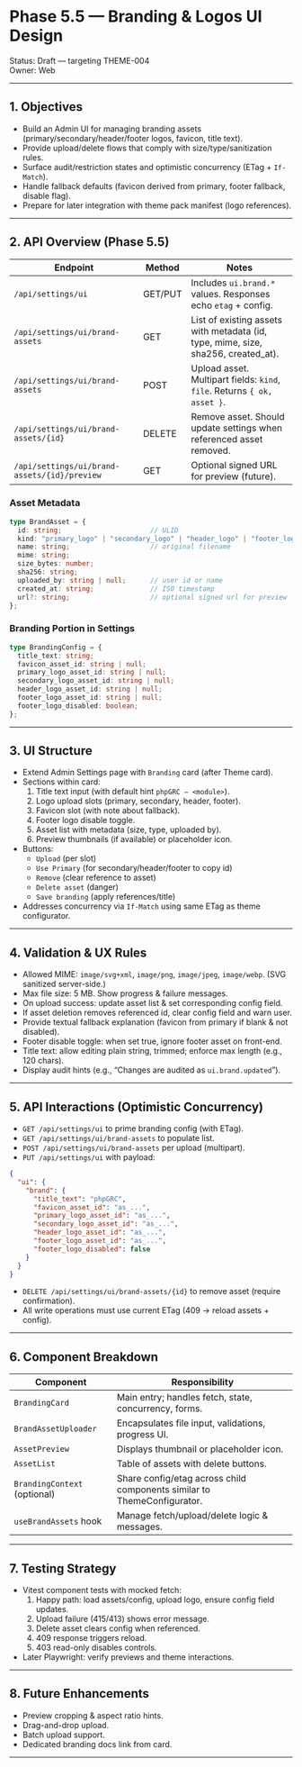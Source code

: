 # Phase 5.5 — Branding & Logos UI Design

Status: Draft — targeting THEME-004  
Owner: Web

---

## 1. Objectives
- Build an Admin UI for managing branding assets (primary/secondary/header/footer logos, favicon, title text).
- Provide upload/delete flows that comply with size/type/sanitization rules.
- Surface audit/restriction states and optimistic concurrency (ETag + `If-Match`).
- Handle fallback defaults (favicon derived from primary, footer fallback, disable flag).
- Prepare for later integration with theme pack manifest (logo references).

---

## 2. API Overview (Phase 5.5)
| Endpoint | Method | Notes |
|----------|--------|-------|
| `/api/settings/ui` | GET/PUT | Includes `ui.brand.*` values. Responses echo `etag` + config. |
| `/api/settings/ui/brand-assets` | GET | List of existing assets with metadata (id, type, mime, size, sha256, created_at). |
| `/api/settings/ui/brand-assets` | POST | Upload asset. Multipart fields: `kind`, `file`. Returns `{ ok, asset }`. |
| `/api/settings/ui/brand-assets/{id}` | DELETE | Remove asset. Should update settings when referenced asset removed. |
| `/api/settings/ui/brand-assets/{id}/preview` | GET | Optional signed URL for preview (future). |

### Asset Metadata
```ts
type BrandAsset = {
  id: string;                      // ULID
  kind: "primary_logo" | "secondary_logo" | "header_logo" | "footer_logo" | "favicon";
  name: string;                    // original filename
  mime: string;
  size_bytes: number;
  sha256: string;
  uploaded_by: string | null;      // user id or name
  created_at: string;              // ISO timestamp
  url?: string;                    // optional signed url for preview
};
```

### Branding Portion in Settings
```ts
type BrandingConfig = {
  title_text: string;
  favicon_asset_id: string | null;
  primary_logo_asset_id: string | null;
  secondary_logo_asset_id: string | null;
  header_logo_asset_id: string | null;
  footer_logo_asset_id: string | null;
  footer_logo_disabled: boolean;
};
```

---

## 3. UI Structure
- Extend Admin Settings page with `Branding` card (after Theme card).
- Sections within card:
  1. Title text input (with default hint `phpGRC — <module>`).
  2. Logo upload slots (primary, secondary, header, footer).
  3. Favicon slot (with note about fallback).
  4. Footer logo disable toggle.
  5. Asset list with metadata (size, type, uploaded by).
  6. Preview thumbnails (if available) or placeholder icon.
- Buttons:
  - `Upload` (per slot)
  - `Use Primary` (for secondary/header/footer to copy id)
  - `Remove` (clear reference to asset)
  - `Delete asset` (danger)
  - `Save branding` (apply references/title)
- Addresses concurrency via `If-Match` using same ETag as theme configurator.

---

## 4. Validation & UX Rules
- Allowed MIME: `image/svg+xml`, `image/png`, `image/jpeg`, `image/webp`. (SVG sanitized server-side.)
- Max file size: 5 MB. Show progress & failure messages.
- On upload success: update asset list & set corresponding config field.
- If asset deletion removes referenced id, clear config field and warn user.
- Provide textual fallback explanation (favicon from primary if blank & not disabled).
- Footer disable toggle: when set true, ignore footer asset on front-end.
- Title text: allow editing plain string, trimmed; enforce max length (e.g., 120 chars).
- Display audit hints (e.g., “Changes are audited as `ui.brand.updated`”).

---

## 5. API Interactions (Optimistic Concurrency)
- `GET /api/settings/ui` to prime branding config (with ETag).
- `GET /api/settings/ui/brand-assets` to populate list.
- `POST /api/settings/ui/brand-assets` per upload (multipart).
- `PUT /api/settings/ui` with payload:
```json
{
  "ui": {
    "brand": {
      "title_text": "phpGRC",
      "favicon_asset_id": "as_...",
      "primary_logo_asset_id": "as_...",
      "secondary_logo_asset_id": "as_...",
      "header_logo_asset_id": "as_...",
      "footer_logo_asset_id": "as_...",
      "footer_logo_disabled": false
    }
  }
}
```
- `DELETE /api/settings/ui/brand-assets/{id}` to remove asset (require confirmation).
- All write operations must use current ETag (409 -> reload assets + config).

---

## 6. Component Breakdown
| Component | Responsibility |
|-----------|----------------|
| `BrandingCard` | Main entry; handles fetch, state, concurrency, forms. |
| `BrandAssetUploader` | Encapsulates file input, validations, progress UI. |
| `AssetPreview` | Displays thumbnail or placeholder icon. |
| `AssetList` | Table of assets with delete buttons. |
| `BrandingContext` (optional) | Share config/etag across child components similar to ThemeConfigurator. |
| `useBrandAssets` hook | Manage fetch/upload/delete logic & messages. |

---

## 7. Testing Strategy
- Vitest component tests with mocked fetch:
  1. Happy path: load assets/config, upload logo, ensure config field updates.
  2. Upload failure (415/413) shows error message.
  3. Delete asset clears config when referenced.
  4. 409 response triggers reload.
  5. 403 read-only disables controls.
- Later Playwright: verify previews and theme interactions.

---

## 8. Future Enhancements
- Preview cropping & aspect ratio hints.
- Drag-and-drop upload.
- Batch upload support.
- Dedicated branding docs link from card.

---
